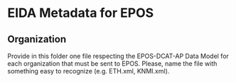 # EIDA Metadata for EPOS

## Organization

Provide in this folder one file respecting the EPOS-DCAT-AP Data Model for each organization
that must be sent to EPOS. Please, name the file with something easy to recognize (e.g.
ETH.xml, KNMI.xml).

